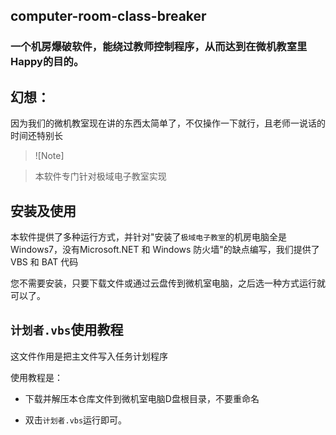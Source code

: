 ## computer-room-class-breaker

### 一个机房爆破软件，能绕过教师控制程序，从而达到在微机教室里Happy的目的。

## 幻想：
因为我们的微机教室现在讲的东西太简单了，不仅操作一下就行，且老师一说话的时间还特别长

> ![Note]

> 本软件专门针对极域电子教室实现

## 安装及使用

本软件提供了多种运行方式，并针对"安装了`极域电子教室`的机房电脑全是Windows7，没有Microsoft.NET 和 Windows 防火墙"的缺点编写，我们提供了VBS 和 BAT 代码

您不需要安装，只要下载文件或通过云盘传到微机室电脑，之后选一种方式运行就可以了。

## `计划者.vbs`使用教程

这文件作用是把主文件写入任务计划程序

使用教程是：

- 下载并解压本仓库文件到微机室电脑D盘根目录，不要重命名

- 双击`计划者.vbs`运行即可。